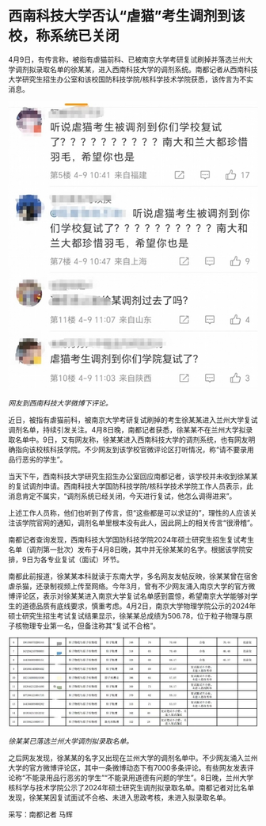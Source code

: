# 西南科技大学否认“虐猫”考生调剂到该校，称系统已关闭

4月9日，有传言称，被指有虐猫前科、已被南京大学考研复试刷掉并落选兰州大学调剂拟录取名单的徐某某，进入西南科技大学的调剂系统。南都记者从西南科技大学研究生招生办公室和该校国防科技学院/核科学技术学院获悉，该传言为不实消息。

![df815a195e465b161c812ad50785649d.jpg](https://raw.githubusercontent.com/qqhsx/qqnews_image/main/2024/04/09/西南科技大学否认“虐猫”考生调剂到该校，称系统已关闭/df815a195e465b161c812ad50785649d.jpg)

_网友到西南科技大学微博下评论。_

近日，被指有虐猫前科，被南京大学考研复试刷掉的考生徐某某进入兰州大学复试调剂名单，持续引发关注。4月8日晚，南都记者获悉，徐某某不在兰州大学拟录取名单中。9日，又有网友称，徐某某进入西南科技大学的调剂系统，也有网友明确指向该校核科技学院。不少网友到该学校官微评论区打听情况，称“请不要录用品行恶劣的学生”。

当天下午，西南科技大学研究生招生办公室回应南都记者，该学校并未收到徐某某的复试调剂申请。西南科技大学国防科技学院/核科学技术学院工作人员表示，此消息肯定不属实，“调剂系统已经关闭，今天进行复试，他怎么调得进来”。

上述工作人员称，他们也听到了传言，但“这些都是可以求证的”，理性的人应该关注该学院官网的通知，调剂名单里根本没有此人，因此网上的相关传言“很滑稽”。

南都记者查询发现，西南科技大学国防科技学院2024年硕士研究生招生复试考生名单（调剂第一批次）发布于4月8日晚，其中并无徐某某的名字。根据该学院安排，9日为各专业复试（面试）环节。

南都此前报道，徐某某本科就读于东南大学，多名网友发帖反映，徐某某曾在宿舍虐杀猫，还录制视频上传至网络。今年3月，曾有不少网友涌入南京大学的官方微博评论区，表示对徐某某进入南京大学复试名单感到震惊，希望南京大学能够对学生的道德品质有底线要求，慎重考虑。4月2日，南京大学物理学院公示的2024年硕士研究生招生考试复试结果显示，徐某某总成绩为506.78，位于粒子物理与原子核物理专业第一名，但备注称其“复试不合格”。

![a23b70804e5dd48c52d6009ce29f67f5.jpg](https://raw.githubusercontent.com/qqhsx/qqnews_image/main/2024/04/09/西南科技大学否认“虐猫”考生调剂到该校，称系统已关闭/a23b70804e5dd48c52d6009ce29f67f5.jpg)

_徐某某已落选兰州大学调剂拟录取名单。_

之后网友发现，徐某某的名字又出现在兰州大学的调剂名单中。不少网友涌入兰州大学的官方微博评论区，其中一条微博动态下有7000多条评论。有些网友发表评论称“不能录用品行恶劣的学生”“不能录用道德有问题的学生”。8日晚，兰州大学核科学与技术学院公示了2024年硕士研究生调剂拟录取名单。南都记者对比名单发现，徐某某因复试面试不合格、未进入思政考核，未进入拟录取名单。

采写：南都记者 马辉

